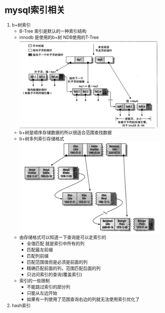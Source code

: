#  mysql索引相关

1. b+树索引
   - B-Tree 索引是默认的一种索引结构
   - innodb 是使用的b+树 NDB使用的T-Tree![image-20190807105239343](../images/image-20190807105239343.png)
   - b+树是顺序存储数据的所以很适合范围查找数据
   - b+树多列索引存储格式![image-20190807105602584](../images/image-20190807105602584.png)
   - 由存储格式可以知道一下查询是可以走索引的
     - 全值匹配 就是索引中所有的列
     - 匹配最左前缀
     - 匹配列前缀
     - 匹配范围值但是必须是前面的列
     - 精确匹配前面的列，范围匹配后面的列
     - 只访问索引的查询(覆盖索引)
   - 索引的一些限制
     - 不能跳过索引的部分列
     - 只能从左边开始
     - 如果有一列使用了范围查询右边的列就无法使用索引优化了
2. hash索引